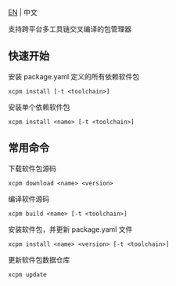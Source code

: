 [EN](README.md) | 中文

支持跨平台多工具链交叉编译的包管理器

## 快速开始

安装 package.yaml 定义的所有依赖软件包

```shell
xcpm install [-t <toolchain>]
```

安装单个依赖软件包

```shell
xcpm install <name> [-t <toolchain>]
```

## 常用命令

下载软件包源码

```shell
xcpm download <name> <version>
```

编译软件源码

```shell
xcpm build <name> [-t <toolchain>]
```

安装软件包，并更新 package.yaml 文件

```shell
xcpm install <name> <version> [-t <toolchain>]
```

更新软件包数据仓库

```shell
xcpm update
```

